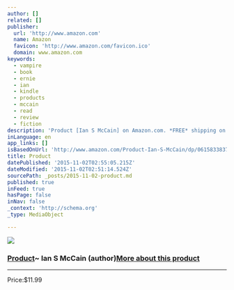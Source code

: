 ```yaml
---
author: []
related: []
publisher:
  url: 'http://www.amazon.com'
  name: Amazon
  favicon: 'http://www.amazon.com/favicon.ico'
  domain: www.amazon.com
keywords:
  - vampire
  - book
  - ernie
  - ian
  - kindle
  - products
  - mccain
  - read
  - review
  - fiction
description: 'Product [Ian S McCain] on Amazon.com. *FREE* shipping on qualifying offers. Fifty-year-old Ernie Chase is just another liquor-soaked husk wandering the streets of New York City looking for his next drink; his body is broken and his mind is a slave to addiction. Things change when he is shot while witnessing a back alley drug deal.'
inLanguage: en
app_links: []
isBasedOnUrl: 'http://www.amazon.com/Product-Ian-S-McCain/dp/0615833837'
title: Product
datePublished: '2015-11-02T02:55:05.215Z'
dateModified: '2015-11-02T02:51:14.524Z'
sourcePath: _posts/2015-11-02-product.md
published: true
inFeed: true
hasPage: false
inNav: false
_context: 'http://schema.org'
_type: MediaObject

---
```

[![](http://ecx.images-amazon.com/images/I/41RrF1n6RBL._SL160_.jpg)][0]

### [Product][0]~ Ian S McCain (author)[More about this product][1]

---

Price:$11.99

[][0]



[0]: http://www.amazon.com/Product-Ian-S-McCain/dp/0615833837
[1]: http://www.amazon.com/Product-Ian-S-McCain/dp/0615833837#moreAboutThisProduct
